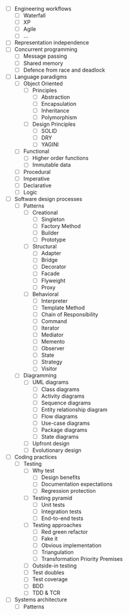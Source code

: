 - [ ] Engineering workflows
  - [ ] Waterfall 
  - [ ] XP 
  - [ ] Agile
  - [ ] ...
- [ ] Representation independence 
- [ ] Concurrent programming 
  - [ ] Message passing
  - [ ] Shared memory
  - [ ] Defence from race and deadlock
- [ ] Language paradigms
  - [ ] Object Oriented
    - [ ] Principles 
      - [ ] Abstraction
      - [ ] Encapsulation 
      - [ ] Inheritance 
      - [ ] Polymorphism 
    - [ ] Design Principles
      - [ ] SOLID
      - [ ] DRY
      - [ ] YAGINI
  - [ ] Functional
    - [ ] Higher order functions
    - [ ] Immutable data
  - [ ] Procedural 
  - [ ] Imperative
  - [ ] Declarative 
  - [ ] Logic 
- [ ] Software design processes 
  - [ ] Patterns
    - [ ] Creational
      - [ ] Singleton
      - [ ] Factory Method
      - [ ] Builder
      - [ ] Prototype
    - [ ] Structural
      - [ ] Adapter
      - [ ] Bridge
      - [ ] Decorator
      - [ ] Facade
      - [ ] Flyweight
      - [ ] Proxy
    - [ ] Behavioral
      - [ ] Interpreter
      - [ ] Template Method
      - [ ] Chain of Responsibility
      - [ ] Command
      - [ ] Iterator
      - [ ] Mediator
      - [ ] Memento
      - [ ] Observer
      - [ ] State 
      - [ ] Strategy
      - [ ] Visitor 
  - [ ] Diagramming 
    - [ ] UML diagrams 
      - [ ] Class diagrams
      - [ ] Activity diagrams 
      - [ ] Sequence diagrams 
      - [ ] Entity relationship diagram
      - [ ] Flow diagrams
      - [ ] Use-case diagrams
      - [ ] Package diagrams 
      - [ ] State diagrams
    - [ ] Upfront design
    - [ ] Evolutionary design 
- [ ] Coding practices 
  - [ ] Testing
    - [ ] Why test
      - [ ] Design benefits   
      - [ ] Documentation expectations
      - [ ] Regression protection 
    - [ ] Testing pyramid
      - [ ] Unit tests
      - [ ] Integration tests
      - [ ] End-to-end tests
    - [ ] Testing approaches 
      - [ ] Red green refactor
      - [ ] Fake it
      - [ ] Obvious implementation 
      - [ ] Triangulation
      - [ ] Transformation Priority Premises
    - [ ] Outside-in testing
    - [ ] Test doubles
    - [ ] Test coverage 
    - [ ] BDD 
    - [ ] TDD & TCR
- [ ] Systems architecture 
  - [ ] Patterns 
